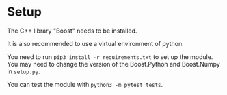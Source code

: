 # Setup

The C++ library "Boost" needs to be installed.

It is also recommended to use a virtual environment of python.

You need to run `pip3 install -r requirements.txt` to set up the module. You may need to change the version of the Boost.Python and Boost.Numpy in `setup.py`.

You can test the module with `python3 -m pytest tests`.
